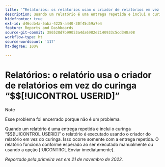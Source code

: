 ```yaml
---
title: '“Relatórios: os relatórios usam o criador de relatórios em vez do curinga $$USERID”'
description: Quando um relatório é uma entrega repetida e inclui o curinga $$USERID, o relatório é executado usando o criador de relatórios em vez do curinga. Isso ocorre somente com entregas repetidas. O relatório funciona conforme esperado ao ser executado manualmente ou usando a opção Enviar imediatamente.
hidefromtoc: true
exl-id: d46cdb4a-5aba-4225-a440-30f45d59a7e4
feature: Reports and Dashboards
source-git-commit: 386528d7b99053a4da6982e2140933c5cd348a08
workflow-type: ht
source-wordcount: '117'
ht-degree: 100%

---
```


# Relatórios: o relatório usa o criador de relatórios em vez do curinga “$$[!UICONTROL USERID]”

>[!NOTE]
>
>Esse problema foi encerrado porque não é um problema.

Quando um relatório é uma entrega repetida e inclui o curinga “$$[!UICONTROL USERID]” o relatório é executado usando o criador do relatório em vez do curinga. Isso ocorre somente com a entrega repetida. O relatório funciona conforme esperado ao ser executado manualmente ou usando a opção [!UICONTROL Enviar imediatamente].

_Reportado pela primeira vez em 21 de novembro de 2022._
